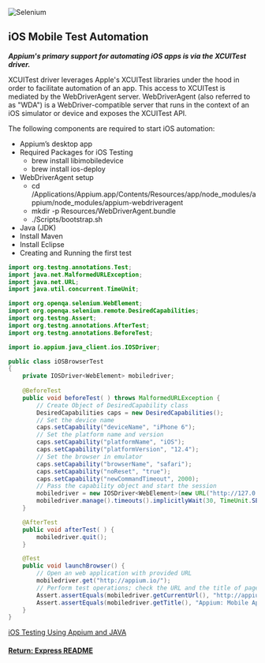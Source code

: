 ![Selenium](https://miro.medium.com/max/1400/1*cDK_xkF4TfIFqAUl_ABv8w.jpeg)
## iOS Mobile Test Automation

___Appium's primary support for automating iOS apps is via the XCUITest driver.___

XCUITest driver leverages Apple's XCUITest libraries under the hood in order to facilitate automation of an app. This access to XCUITest is mediated by the WebDriverAgent server. WebDriverAgent (also referred to as "WDA") is a WebDriver-compatible server that runs in the context of an iOS simulator or device and exposes the XCUITest API.

The following components are required to start iOS automation:
- Appium’s desktop app
- Required Packages for iOS Testing
	- brew install libimobiledevice
	- brew install ios-deploy
- WebDriverAgent setup
	- cd /Applications/Appium.app/Contents/Resources/app/node_modules/appium/node_modules/appium-webdriveragent
	- mkdir -p Resources/WebDriverAgent.bundle
	- ./Scripts/bootstrap.sh
- Java (JDK)
- Install Maven
- Install Eclipse
- Creating and Running the first test

```java
import org.testng.annotations.Test;
import java.net.MalformedURLException;
import java.net.URL;
import java.util.concurrent.TimeUnit;

import org.openqa.selenium.WebElement;
import org.openqa.selenium.remote.DesiredCapabilities;
import org.testng.Assert;
import org.testng.annotations.AfterTest;
import org.testng.annotations.BeforeTest;

import io.appium.java_client.ios.IOSDriver;

public class iOSBrowserTest
{
	private IOSDriver<WebElement> mobiledriver;
		
	@BeforeTest
	public void beforeTest( ) throws MalformedURLException {
		// Create Object of DesiredCapability class 
		DesiredCapabilities caps = new DesiredCapabilities();
		// Set the device name
		caps.setCapability("deviceName", "iPhone 6");
		// Set the platform name and version
		caps.setCapability("platformName", "iOS");
		caps.setCapability("platformVersion", "12.4");
		// Set the browser in emulator
		caps.setCapability("browserName", "safari");
		caps.setCapability("noReset", "true");
		caps.setCapability("newCommandTimeout", 2000);
		// Pass the capability object and start the session
		mobiledriver = new IOSDriver<WebElement>(new URL("http://127.0.0.1:4723/wd/hub"), caps);
		mobiledriver.manage().timeouts().implicitlyWait(30, TimeUnit.SECONDS);
	}

	@AfterTest
	public void afterTest( ) {
		mobiledriver.quit();
	}

	@Test
	public void launchBrowser() {
		// Open an web application with provided URL
		mobiledriver.get("http://appium.io/");
		// Perform test operations; check the URL and the title of page
		Assert.assertEquals(mobiledriver.getCurrentUrl(), "http://appium.io/", "URL Mismatch");
		Assert.assertEquals(mobiledriver.getTitle(), "Appium: Mobile App Automation Made Awesome.", "Title Mismatch");
	}
}
```

[iOS Testing Using Appium and JAVA](https://www.swtestacademy.com/ios-testing-appium-java/)

#### [Return: Express README](../../README.md)
